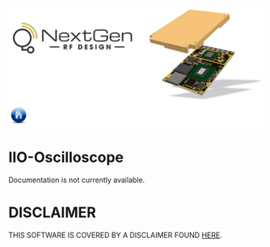 [![logo](../BytePipe_Logo.png)](../../README.md)

# IIO-Oscilloscope

Documentation is not currently available.

# DISCLAIMER

THIS SOFTWARE IS COVERED BY A DISCLAIMER FOUND [HERE](../../DISCLAIMER.md).
